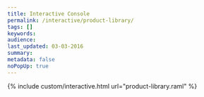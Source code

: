 ```yaml
---
title: Interactive Console
permalink: /interactive/product-library/
tags: []
keywords: 
audience: 
last_updated: 03-03-2016
summary: 
metadata: false
noPopUp: true
---
```


{%  include custom/interactive.html url="product-library.raml" %}